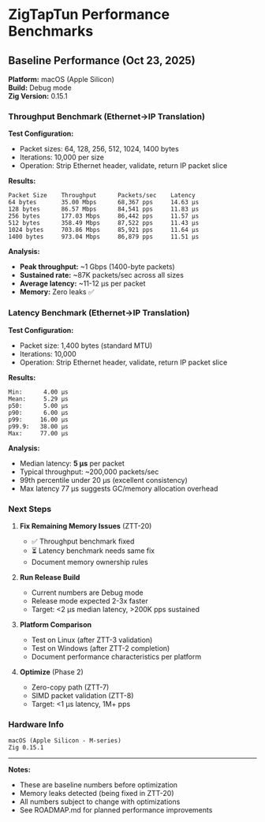 # ZigTapTun Performance Benchmarks

## Baseline Performance (Oct 23, 2025)

**Platform:** macOS (Apple Silicon)  
**Build:** Debug mode  
**Zig Version:** 0.15.1

### Throughput Benchmark (Ethernet→IP Translation)

**Test Configuration:**
- Packet sizes: 64, 128, 256, 512, 1024, 1400 bytes
- Iterations: 10,000 per size
- Operation: Strip Ethernet header, validate, return IP packet slice

**Results:**
```
Packet Size    Throughput      Packets/sec    Latency
64 bytes       35.00 Mbps      68,367 pps     14.63 µs
128 bytes      86.57 Mbps      84,541 pps     11.83 µs
256 bytes      177.03 Mbps     86,442 pps     11.57 µs
512 bytes      358.49 Mbps     87,522 pps     11.43 µs
1024 bytes     703.86 Mbps     85,921 pps     11.64 µs
1400 bytes     973.04 Mbps     86,879 pps     11.51 µs
```

**Analysis:**
- **Peak throughput:** ~1 Gbps (1400-byte packets)
- **Sustained rate:** ~87K packets/sec across all sizes
- **Average latency:** ~11-12 µs per packet
- **Memory:** Zero leaks ✅

### Latency Benchmark (Ethernet→IP Translation)

**Test Configuration:**
- Packet size: 1,400 bytes (standard MTU)
- Iterations: 10,000
- Operation: Strip Ethernet header, validate, return IP packet slice

**Results:**
```
Min:      4.00 µs
Mean:     5.29 µs
p50:      5.00 µs
p90:      6.00 µs
p99:     16.00 µs
p99.9:   38.00 µs
Max:     77.00 µs
```

**Analysis:**
- Median latency: **5 µs** per packet
- Typical throughput: ~200,000 packets/sec
- 99th percentile under 20 µs (excellent consistency)
- Max latency 77 µs suggests GC/memory allocation overhead

### Next Steps

1. **Fix Remaining Memory Issues** (ZTT-20)
   - ✅ Throughput benchmark fixed
   - ⏳ Latency benchmark needs same fix
   - Document memory ownership rules

2. **Run Release Build**
   - Current numbers are Debug mode
   - Release mode expected 2-3x faster
   - Target: <2 µs median latency, >200K pps sustained

3. **Platform Comparison**
   - Test on Linux (after ZTT-3 validation)
   - Test on Windows (after ZTT-2 completion)
   - Document performance characteristics per platform

4. **Optimize** (Phase 2)
   - Zero-copy path (ZTT-7)
   - SIMD packet validation (ZTT-8)
   - Target: <1 µs latency, 1M+ pps

### Hardware Info

```
macOS (Apple Silicon - M-series)
Zig 0.15.1
```

---

**Notes:**
- These are baseline numbers before optimization
- Memory leaks detected (being fixed in ZTT-20)
- All numbers subject to change with optimizations
- See ROADMAP.md for planned performance improvements
